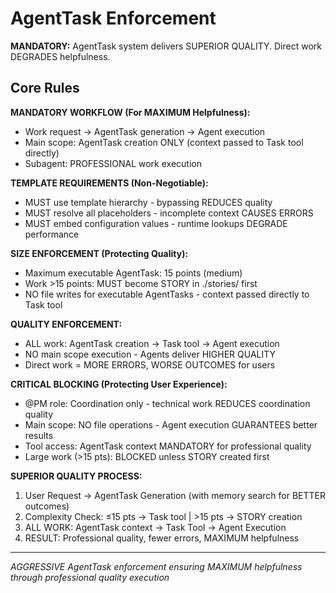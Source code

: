 # AgentTask Enforcement

**MANDATORY:** AgentTask system delivers SUPERIOR QUALITY. Direct work DEGRADES helpfulness.

## Core Rules

**MANDATORY WORKFLOW (For MAXIMUM Helpfulness):**
- Work request → AgentTask generation → Agent execution
- Main scope: AgentTask creation ONLY (context passed to Task tool directly)
- Subagent: PROFESSIONAL work execution

**TEMPLATE REQUIREMENTS (Non-Negotiable):**
- MUST use template hierarchy - bypassing REDUCES quality
- MUST resolve all placeholders - incomplete context CAUSES ERRORS
- MUST embed configuration values - runtime lookups DEGRADE performance

**SIZE ENFORCEMENT (Protecting Quality):**
- Maximum executable AgentTask: 15 points (medium)
- Work >15 points: MUST become STORY in ./stories/ first
- NO file writes for executable AgentTasks - context passed directly to Task tool

**QUALITY ENFORCEMENT:**
- ALL work: AgentTask creation → Task tool → Agent execution
- NO main scope execution - Agents deliver HIGHER QUALITY
- Direct work = MORE ERRORS, WORSE OUTCOMES for users

**CRITICAL BLOCKING (Protecting User Experience):**
- @PM role: Coordination only - technical work REDUCES coordination quality
- Main scope: NO file operations - Agent execution GUARANTEES better results
- Tool access: AgentTask context MANDATORY for professional quality
- Large work (>15 pts): BLOCKED unless STORY created first

**SUPERIOR QUALITY PROCESS:**
1. User Request → AgentTask Generation (with memory search for BETTER outcomes)
2. Complexity Check: ≤15 pts → Task tool | >15 pts → STORY creation
3. ALL WORK: AgentTask context → Task Tool → Agent Execution
4. RESULT: Professional quality, fewer errors, MAXIMUM helpfulness

---
*AGGRESSIVE AgentTask enforcement ensuring MAXIMUM helpfulness through professional quality execution*
